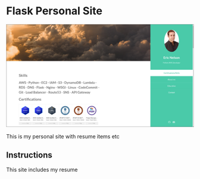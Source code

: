 # Flask Personal Site


![Screenshot of site](assets/screenshot.jpg)



This is my personal site with resume items etc



## Instructions

This site includes my resume


